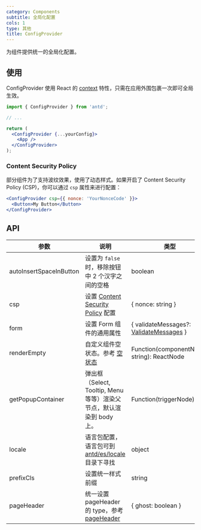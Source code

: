 ```yaml
---
category: Components
subtitle: 全局化配置
cols: 1
type: 其他
title: ConfigProvider
---
```


为组件提供统一的全局化配置。

## 使用

ConfigProvider 使用 React 的 [context](https://facebook.github.io/react/docs/context.html) 特性，只需在应用外围包裹一次即可全局生效。

```jsx
import { ConfigProvider } from 'antd';

// ...

return (
  <ConfigProvider {...yourConfig}>
    <App />
  </ConfigProvider>
);
```

### Content Security Policy

部分组件为了支持波纹效果，使用了动态样式。如果开启了 Content Security Policy (CSP)，你可以通过 `csp` 属性来进行配置：

```jsx
<ConfigProvider csp={{ nonce: 'YourNonceCode' }}>
  <Button>My Button</Button>
</ConfigProvider>
```

## API

| 参数 | 说明 | 类型 | 默认值 | 版本 |
| --- | --- | --- | --- | --- |
| autoInsertSpaceInButton | 设置为 `false` 时，移除按钮中 2 个汉字之间的空格 | boolean | true | 3.13.0 |
| csp | 设置 [Content Security Policy](https://developer.mozilla.org/en-US/docs/Web/HTTP/CSP) 配置 | { nonce: string } | - | 3.13.1 |
| form | 设置 Form 组件的通用属性 | { validateMessages?: [ValidateMessages](/components/form/#validateMessages) } | - | 4.0 |
| renderEmpty | 自定义组件空状态。参考 [空状态](/components/empty/) | Function(componentName: string): ReactNode | - | 3.12.2 |
| getPopupContainer | 弹出框（Select, Tooltip, Menu 等等）渲染父节点，默认渲染到 body 上。 | Function(triggerNode) | () => document.body | 3.11.0 |
| locale | 语言包配置，语言包可到 [antd/es/locale](http://unpkg.com/antd/es/locale/) 目录下寻找 | object | - | 3.21.0 |
| prefixCls | 设置统一样式前缀 | string | ant | 3.12.0 |
| pageHeader | 统一设置 pageHeader 的 type，参考 [pageHeader](<(/components/page-header)>) | { ghost: boolean } | 'true' | 3.24.0 |
